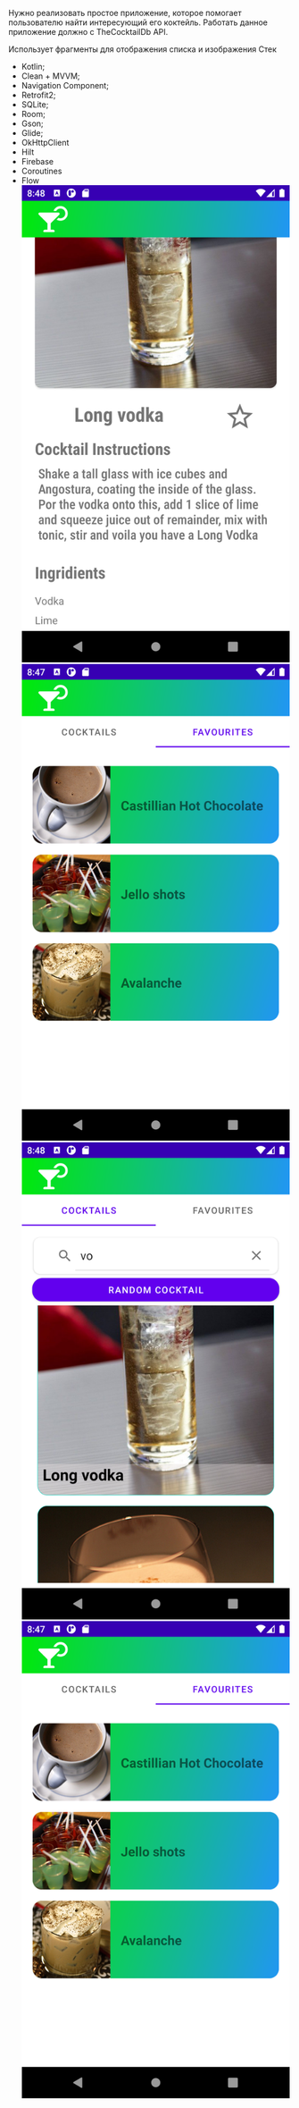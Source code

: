 Нужно реализовать простое приложение, которое помогает пользователю найти интересующий его коктейль. Работать данное приложение должно с TheCocktailDb API.

Использует фрагменты для отображения списка и изображения Стек


- Kotlin;
- Clean + MVVM;
- Navigation Component;
- Retrofit2;
- SQLite;
- Room;
- Gson;
- Glide;
- OkHttpClient
- Hilt
- Firebase
- Coroutines
- Flow
![Screenshot](image/Screenshot_20220710_234817.png)
![Screenshot](image/Screenshot_20220710_234730.png)
![Screenshot](image/Screenshot_20220710_234806.png)
![Screenshot](image/Screenshot_20220710_234730.png)
